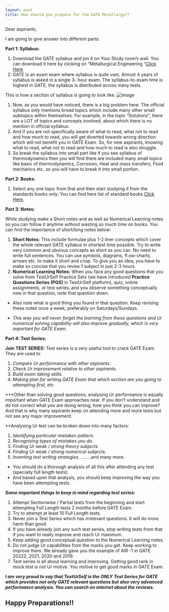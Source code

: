 ```yaml
---
layout: post
title: How should you prepare for the GATE Metallurgy?? 
---
```

Dear aspirants,

I am going to give answer into different parts:

**Part 1: Syllabus:**

1. Download the GATE syllabus and pin it on Your Study room’s wall. You can download it here by clicking on “Metallurgical Engineering “[Click Here]([https://online.testurself.in](https://www.testurself.in/what-is-gate/)).
2. GATE is an exam exam where syllabus is quite vast. Almost 4 years of syllabus is asked in a single 3- hour exam. The syllabus-to-exam time is highest in GATE, the syllabus is distributed across many tests.

This is how a section of syllabus is going to look like:
![image](/assets/images/13.jpg)

1. Now, as you would have noticed, there is a big problem here. The official syllabus only mentions broad topics which include many other small subtopics within themselves. For example, in the topic “Solutions”, there are a LOT of topics and concepts involved, about which there is no mention in official syllabus.
2. And if you are not specifically aware of what to read, what not to read and how much to read, you will get diverted towards wrong direction which will not benefit you in GATE Exam. So, for new aspirants, knowing what to read, what not to read and how much to read is also struggle.
3. So break the syllabus into small part like if you see syllabus of thermodynamics then you will find there are included many small topics like basic of thermodynamics, Corrosion, Heat and mass transfers, Fluid mechanics etc. so you will have to break it into small portion.

**Part 2: Books:**

1. Select any one topic from that and then start studying it from the standards books only. You can find here list of standard books [Click Here](https://www.testurself.in/reference-books/metallurgical-engineering/).

**Part 3: Notes:**

While studying make a Short notes and as well as Numerical Learning notes so you can follow it anytime without wasting so much time on books. You can find the importance of short/long notes below:

1. **Short Notes:** This include formulae plus 1-2 liner concepts which cover the whole relevant GATE syllabus in shortest time possible. Try to write very common and obvious concepts as short as you can. No need to write full sentences. You can use symbols, diagrams, fl ow-charts, arrows etc. to make it short and crisp. To give you an idea, you have to make so concise that you revise 1 subject in just 2-3 hours.
2. **Numerical Learning Notes:** When you face any good questions that you solve from TestUrSelf Practice Sets (we have introduced **Practice Questions Series (PQS)** in TestUrSelf platform), quiz, online assignments, or test series, and you observe something conceptually new in that question, note that question down.

- Also note what is good thing you found in that question. Keep revising these notes once a week, preferably on Saturdays/Sundays.

- *This way you will never forget the learning from these questions and Ur numerical solving capability will also improve gradually, which is very important for GATE Exam.*

**Part 4: Test Series:**

**Join TEST SERIES:** Test series is a very useful tool to crack GATE Exam. They are used to

1. *Compare Ur performance with other aspirants.*
2. *Check Ur improvement relative to other aspirants.*
3. *Build exam taking skills.*
4. *Making plan for writing GATE Exam that which section are you going to attempting first, etc.*

***Other than solving good questions, analysing Ur performance is equally important when GATE Exam approaches near. If you don’t understand and do not correct what you are doing wrong, how you think you can improve? And that is why many aspirants keep on attending more and more tests but not see any major improvement.

**Analysing Ur test can be broken down into many factors:

1. *Identifying particular mistaken pattern.*
2. *Recognising types of mistakes you do.*
3. *Finding Ur weak / strong theory subjects.*
4. *Finding Ur weak / strong numerical subjects.*
5. *Inventing test writing strategies.*
........and many more.

- You should do a thorough analysis of all this after attending any test (specially full length tests).
- And based upon that analysis, you should keep improving the way you have been attempting tests.

***Some important things to keep in mind regarding test series:***

1. Attempt Sectionwise / Partial tests from the beginning and start attempting Full Length tests 2 months before GATE Exam.
2. Try to attempt at least 10 Full Length tests.
3. Never join a Test Series which has irrelevant questions. It will do more harm than good.
4. If you have already join any such test series, stop writing tests from that if you want to really improve and reach Ur maximum.
5. Keep adding good conceptual question to the Numerical Learning notes.
6. Do not judge Ur capabilities from the marks you get. Keep working to improve them. We already gave you the example of AIR -1 in GATE 20222, 2021, 2020 and 2019.
7. Test series is all about learning and improving. Getting good rank in mock test is not Ur motive. You motive to get good marks in GATE Exam.

***I am very proud to say that TestUrSelf is the ONLY Test Series for GATE which provides not only GATE relevant questions but also very advanced performance analysis. You can search on internet about the reviews.***


Happy Preparations!!
----


